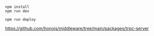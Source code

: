 ```
npm install
npm run dev
```

```
npm run deploy
```


https://github.com/honojs/middleware/tree/main/packages/trpc-server